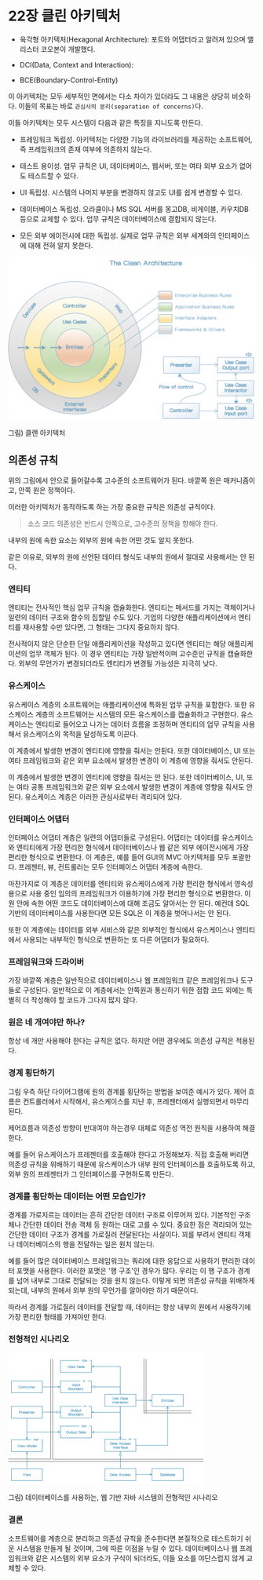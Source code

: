 # 22장 클린 아키텍처

* 육각형 아키텍처(Hexagonal Architecture): 포트와 어댑터라고 알려져 있으며 앨리스터 코오본이 개발했다.

* DCI(Data, Context and Interaction):
* BCE(Boundary-Control-Entity)

이 아키텍처는 모두 세부적인 면에서는 다소 차이가 있더라도 그 내용은 상당히 비슷하다. 이들의 목표는 바로 `관심사의 분리(separation of concerns)`다.

이들 아키텍처는 모두 시스템이 다음과 같은 특징을 지니도록 만든다.

* 프레임워크 독립성. 아키텍처는 다양한 기능의 라이브러리를 제공하는 소프트웨어, 즉 프레임워크의 존재 여부에 의존하지 않는다.

* 테스트 용이성. 업무 규칙은 UI, 데이터베이스, 웹서버, 또는 여타 외부 요소가 없어도 테스트할 수 있다.

* UI 독립성. 시스템의 나머지 부분을 변경하지 않고도 UI를 쉽게 변경할 수 있다.

* 데이터베이스 독립성. 오라클이나 MS SQL 서버를 몽고DB, 비게이블, 카우치DB 등으로 교체할 수 있다. 업무 규칙은 데이터베이스에 결합되지 않는다.

* 모든 외부 에이전시에 대한 독립성. 실제로 업무 규칙은 외부 세계와의 인터페이스에 대해 전혀 알지 못한다.

    

<img src="chapter-22.assets/image-20201219112804484.png" alt="image-20201219112804484" style="zoom: 50%;" />

그림) 클랜 아키텍처



## 의존성 규칙

위의 그림에서 안으로 들어갈수록 고수준의 소프트웨어가 된다. 바깥쪽 원은 매커니즘이고, 안쪽 원은 정책이다.

이러한 아키텍처가 동작하도록 하는 가장 중요한 규칙은 의존성 규칙이다.

> 소스 코드 의존성은 반드시 안쪽으로, 고수준의 정책을 향해야 한다.

내부의 원에 속한 요소는 외부의 원에 속한 어떤 것도 알지 못한다. 

같은 이유로, 외부의 원에 선언된 데이터 형식도 내부의 원에서 절대로 사용해서는 안 된다.



### 엔티티

엔티티는 전사적인 핵심 업무 규칙을 캡슐화한다. 엔티티는 메서드를 가지는 객체이거나 일련의 데이터 구조와 함수의 집할일 수도 있다. 기업의 다양한 애플리케이션에서 엔티티를 재사용할 수만 있다면, 그 형태는 그다지 중요하지 않다.

전사적이지 않은 단순한 단일 애플리케이션을 작성하고 있다면 엔티티는 해당 애플리케이션의 업무 객체가 된다. 이 경우 엔티티는 가장 일반적이며 고수준인 규칙을 캡슐화한다. 외부의 무언가가 변경되더라도 엔티티가 변경될 가능성은 지극히 낮다.



### 유스케이스

유스케이스 계층의 소프트웨어는 애플리케이션에 특화된 업무 규칙을 포함한다. 또한 유스케이스 계층의 소프트웨어는 시스템의 모든 유스케이스를 캡슐화하고 구현한다. 유스케이스는 엔티티로 들어오고 나가는 데이터 흐름을 조정하며 엔티티의 업무 규칙을 사용해서 유스케이스의 목적을 달성하도록 이끈다.

이 계층에서 발생한 변경이 엔티티에 영향을 줘서는 안된다. 또한 데이터베이스, UI 또는 여타 프레임워크와 같은 외부 요소에서 발생한 변경이 이 계층에 영향을 줘서도 안된다.

이 계층에서 발생한 변경이 엔티티에 영향을 줘서는 안 된다. 또한 데이터베이스, UI, 또는 여타 공통 프레임워크와 같은 외부 요소에서 발생한 변경이 계층에 영향을 줘서도 안 된다. 유스케이스 계층은 이러한 관심사로부터 격리되어 있다.



### 인터페이스 어댑터

인터페이스 어댑터 계층은 일련의 어댑터들로 구성된다. 어댑터는 데이터를 유스케이스와 엔티티에게 가장 편리한 형식에서 데이터베이스나 웹 같은 외부 에이전시에게 가장 편리한 형식으로 변환한다. 이 계층은, 예를 들어 GUI의 MVC 아키텍처를 모두 포괄한다. 프레젠터, 뷰, 컨트롤러는 모두 인터페이스 어댑터 계층에 속한다. 

마찬가지로 이 계층은 데이터를 엔티티와 유스케이스에게 가장 편리한 형식에서 영속성용으로 사용 중인 임의의 프레임워크가 이용하기에 가장 편리한 형식으로 변환한다. 이 원 안에 속한 어떤 코드도 데이터베이스에 대해 조금도 알아서는 안 된다. 예컨데 SQL 기반의 데이터베이스를 사용한다면 모든 SQL은 이 계층을 벗어나서는 안 된다.

또한 이 계층에는 데이터를 외부 서비스와 같은 외부적인 형식에서 유스케이스나 엔티티에서 사용되는 내부적인 형식으로 변환하는 또 다른 어댑터가 필요하다.



### 프레임워크와 드라이버

가장 바깥쪽 계층은 일반적으로 데이터베이스나 웹 프레임워크 같은 프레임워크나 도구들로 구성된다. 일반적으로 이 계층에서는 안쪽원과 통신하기 위한 접합 코드 외에는 특별히 더 작성해야 할 코드가 그다지 많지 않다.



### 원은 네 개여야만 하나?

항상 네 개만 사용해야 한다는 규칙은 없다. 하지만 어떤 경우에도 의존성 규칙은 적용된다. 



### 경계 횡단하기

그림 우측 하단 다이어그램에 원의 경계를 횡단하는 방법을 보여준 예시가 있다. 제어 흐름은 컨트롤러에서 시작해서, 유스케이스를 지난 후, 프레젠터에서 실행되면서 마무리 된다.

제어흐름과 의존성 방향이 반대여야 하는경우 대체로 의존성 역전 원칙을 사용하여 해결한다. 

예를 들어 유스케이스가 프레젠터를 호출해야 한다고 가정해보자. 직접 호출해 버리면 의존성 규칙을 위배하기 때문에 유스케이스가 내부 원의 인터페이스를 호출하도록 하고, 외부 원의 프레젠터가 그 인터페이스를 구현하도록 만든다.



### 경계를 횡단하는 데이터는 어떤 모습인가?

경계를 가로지르는 데이터는 흔히 간단한 데이터 구조로 이루어져 있다. 기본적인 구조체나 간단한 데이터 전송 객체 등 원하는 대로 고를 수 있다. 중요한 점은 격리되어 있는 간단한 데이터 구조가 경계를 가로질러 전달된다는 사실이다. 꾀를 부려서 엔티티 객체나 데이터베이스의 행을 전달하는 일은 원치 않는다.

예를 들어 많은 데이터베이스 프레임워크는 쿼리에 대한 응답으로 사용하기 편리한 데이터 포맷을 사용한다. 이러한 포맷은 '행 구조'인 경우가 많다. 우리는 이 행 구조가 경계를 넘어 내부로 그대로 전달되는 것을 원치 않는다. 이렇게 되면 의존성 규칙을 위배하게 되는데, 내부의 원에서 외부 원의 무언가를 알아야만 하기 때문이다.

따라서 경계를 가로질러 데이터를 전달할 때, 데이터는 항상 내부의 원에서 사용하기에 가장 편리한 형태를 가져야만 한다.



### 전형적인 시나리오

<img src="images/image-20221008214150540.png" alt="image-20221008214150540" style="zoom:50%;" />

그림) 데이터베이스를 사용하는, 웹 기반 자바 시스템의 전형적인 시나리오



### 결론

소프트웨어를 계층으로 분리하고 의존성 규칙을 준수한다면 본질적으로 테스트하기 쉬운 시스템을 만들게 될 것이며, 그에 따른 이점을 누릴 수 있다. 데이터베이스나 웹 프레임워크와 같은 시스템의 외부 요소가 구식이 되더라도, 이들 요소를 야단스럽지 않게 교체할 수 있다.






